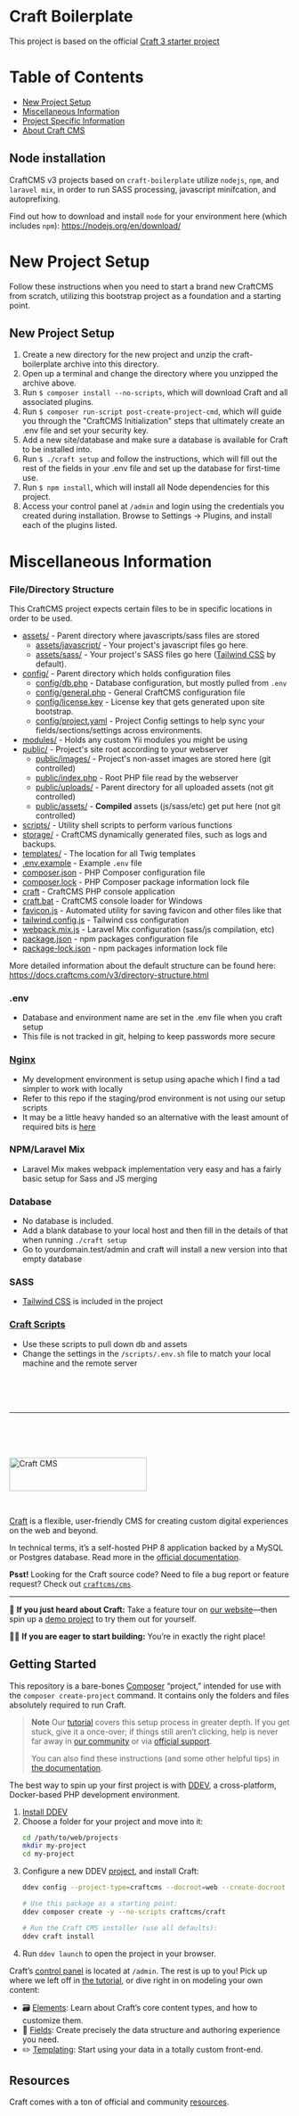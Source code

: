 # Craft Boilerplate
This project is based on the official [Craft 3 starter project](https://github.com/craftcms/craft/)

Table of Contents
=================
* [New Project Setup](#new-project-setup)
* [Miscellaneous Information](#miscellaneous-information)
* [Project Specific Information](#project-specific-information)
* [About Craft CMS](#about-craft-cms)


## Node installation

CraftCMS v3 projects based on `craft-boilerplate` utilize `nodejs`, `npm`, and `laravel mix`, in order to run SASS processing, javascript minifcation, and autoprefixing.

Find out how to download and install `node` for your environment here (which includes `npm`): https://nodejs.org/en/download/


# New Project Setup

Follow these instructions when you need to start a brand new CraftCMS from scratch, utilizing this bootstrap project as a foundation and a starting point.

## New Project Setup
1. Create a new directory for the new project and unzip the craft-boilerplate archive into this directory.
1. Open up a terminal and change the directory where you unzipped the archive above.
1. Run `$ composer install --no-scripts`, which will download Craft and all associated plugins.
1. Run `$ composer run-script post-create-project-cmd`, which will guide you through the "CraftCMS Initialization" steps that ultimately create an .env file and set your security key.
1. Add a new site/database and make sure a database is available for Craft to be installed into.
1. Run `$ ./craft setup` and follow the instructions, which will fill out the rest of the fields in your .env file and set up the database for first-time use.
1. Run `$ npm install`, which will install all Node dependencies for this project.
1. Access your control panel at `/admin` and login using the credentials you created during installation. Browse to Settings -> Plugins, and install each of the plugins listed.

# Miscellaneous Information
### File/Directory Structure

This CraftCMS project expects certain files to be in specific locations in order to be used.

* [assets/](assets/) - Parent directory where javascripts/sass files are stored
  * [assets/javascript/](assets/javascript/) - Your project's javascript files go here.
  * [assets/sass/](assets/sass/) - Your project's SASS files go here ([Tailwind CSS](https://github.com/tailwindcss/tailwindcss) by default).
* [config/](config/) - Parent directory which holds configuration files
  * [config/db.php](config/db.php) - Database configuration, but mostly pulled from `.env`
  * [config/general.php](config/general.php) - General CraftCMS configuration file
  * [config/license.key](config/license.key) - License key that gets generated upon site bootstrap.
  * [config/project.yaml](config/project.yaml) - Project Config settings to help sync your fields/sections/settings across environments.
* [modules/](modules/) - Holds any custom Yii modules you might be using
* [public/](public/) - Project's site root according to your webserver
  * [public/images/](public/images/) - Project's non-asset images are stored here (git controlled)
  * [public/index.php](public/index.php) - Root PHP file read by the webserver
  * [public/uploads/](public/uploads/) - Parent directory for all uploaded assets (not git controlled)
  * [public/assets/](public/assets/) - **Compiled** assets (js/sass/etc) get put here (not git controlled)
* [scripts/](scripts/) - Utility shell scripts to perform various functions
* [storage/](storage/) - CraftCMS dynamically generated files, such as logs and backups.
* [templates/](templates/) - The location for all Twig templates
* [.env.example](.env.example) - Example `.env` file
* [composer.json](composer.json) - PHP Composer configuration file
* [composer.lock](composer.lock) - PHP Composer package information lock file
* [craft](craft) - CraftCMS PHP console application
* [craft.bat](craft.bat) - CraftCMS console loader for Windows
* [favicon.js](favicon.js) - Automated utility for saving favicon and other files like that
* [tailwind.config.js](tailwind.config.js) - Tailwind css configuration
* [webpack.mix.js](webpack.mix.js) - Laravel Mix configuration (sass/js compilation, etc)
* [package.json](package.json) - npm packages configuration file
* [package-lock.json](package-lock.json) - npm packages information lock file

More detailed information about the default structure can be found here: https://docs.craftcms.com/v3/directory-structure.html

### .env
 - Database and environment name are set in the .env file when you craft setup
 - This file is not tracked in git, helping to keep passwords more secure

### [Nginx](https://github.com/nystudio107/nginx-craft)
 - My development environment is setup using apache which I find a tad simpler to work with locally
 - Refer to this repo if the staging/prod environment is not using our setup scripts
 - It may be a little heavy handed so an alternative with the least amount of required bits is [here](https://craftcms.stackexchange.com/a/980/107)

### NPM/Laravel Mix
 - Laravel Mix makes webpack implementation very easy and has a fairly basic setup for Sass and JS merging

### Database
 - No database is included.
 - Add a blank database to your local host and then fill in the details of that when running `./craft setup`
 - Go to yourdomain.test/admin and craft will install a new version into that empty database

### SASS
 - [Tailwind CSS](https://github.com/tailwindcss/tailwindcss) is included in the project

### [Craft Scripts](https://github.com/nystudio107/craft-scripts)
 - Use these scripts to pull down db and assets
 - Change the settings in the `/scripts/.env.sh` file to match your local machine and the remote server

<hr style="margin: 80px 0;">

<a href="https://craftcms.com/" rel="noopener" target="_blank"><img width="247" height="60" src="https://craftcms.com/craftcms.svg" alt="Craft CMS"></a>

<br>

[Craft](https://craftcms.com/) is a flexible, user-friendly CMS for creating custom digital experiences on the web and beyond.

In technical terms, it’s a self-hosted PHP 8 application backed by a MySQL or Postgres database. Read more in the [official documentation](https://craftcms.com/docs).

__Psst!__ Looking for the Craft source code? Need to file a bug report or feature request? Check out [`craftcms/cms`](https://github.com/craftcms/cms).

---

:postal_horn: **If you just heard about Craft:** Take a feature tour on [our website](https://craftcms.com/features)—then spin up a [demo project](https://craftcms.com/demo) to try them out for yourself.

:construction_worker_woman: **If you are eager to start building:** You’re in exactly the right place!

## Getting Started

This repository is a bare-bones [Composer](https://getcomposer.org/) “project,” intended for use with the `composer create-project` command. It contains only the folders and files absolutely required to run Craft.

> **Note**
> Our [tutorial](https://craftcms.com/docs/getting-started-tutorial/) covers this setup process in greater depth. If you get stuck, give it a once-over; if things still aren’t clicking, help is never far away in [our community](https://craftcms.com/community) or via [official support](https://craftcms.com/support-services).
>
> You can also find these instructions (and some other helpful tips) in [the documentation](https://craftcms.com/docs/4.x/installation.html).

The best way to spin up your first project is with [DDEV](https://ddev.com/), a cross-platform, Docker-based PHP development environment.

1. [Install DDEV](https://ddev.readthedocs.io/en/stable/users/install/ddev-installation/)
2. Choose a folder for your project and move into it:
    ```bash
    cd /path/to/web/projects
    mkdir my-project
    cd my-project
    ```
3. Configure a new DDEV [project](https://ddev.readthedocs.io/en/latest/users/quickstart/#craft-cms), and install Craft:
    ```bash
    ddev config --project-type=craftcms --docroot=web --create-docroot

    # Use this package as a starting point:
    ddev composer create -y --no-scripts craftcms/craft

    # Run the Craft CMS installer (use all defaults):
    ddev craft install
    ```
4. Run `ddev launch` to open the project in your browser.

Craft’s [control panel](https://craftcms.com/docs/4.x/control-panel.html) is located at `/admin`. The rest is up to you! Pick up where we left off in [the tutorial](https://craftcms.com/docs/getting-started-tutorial/configure/control-panel.html), or dive right in on modeling your own content:
- :card_file_box: [Elements](https://craftcms.com/docs/4.x/elements.html): Learn about Craft’s core content types, and how to customize them.
- :triangular_ruler: [Fields](https://craftcms.com/docs/4.x/fields.html): Create precisely the data structure and authoring experience you need.
- :pencil2: [Templating](https://craftcms.com/docs/4.x/dev/twig-primer.html): Start using your data in a totally custom front-end.

## Resources

Craft comes with a ton of official and community [resources](https://github.com/craftcms/cms#resources).
